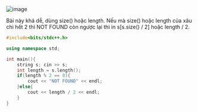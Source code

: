 ![image](https://github.com/Llam-a/Practice_Cpp/assets/115911041/2d3cf5ab-bb99-4426-b563-6e59fc75be89)

Bài này khá dễ, dùng size() hoặc length. Nếu mà size() hoặc length của xâu chi hết 2 thì NOT FOUND còn ngược lại thì in s[s.size() / 2] hoặc length / 2.

```cpp
#include<bits/stdc++.h>

using namespace std;

int main(){
    string s; cin >> s;
    int length = s.length();
    if(length % 2 == 0){
        cout << "NOT FOUND" << endl;
    }else{
        cout << length / 2 << endl;
    }
}
```
